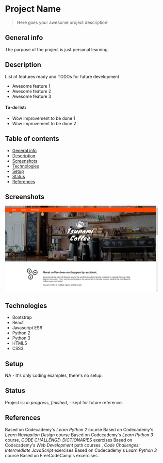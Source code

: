 # Project Name
> Here goes your awesome project description!

## General info
The purpose of the project is just personal learning. 

## Description
List of features ready and TODOs for future development
* Awesome feature 1
* Awesome feature 2
* Awesome feature 3

#### To-do list:
* Wow improvement to be done 1
* Wow improvement to be done 2


## Table of contents
* [General info](#general-info)
* [Description](#description)
* [Screenshots](#screenshots)
* [Technologies](#technologies)
* [Setup](#setup)
* [Status](#status)
* [References](#references)


## Screenshots
![Example screenshot](./img/screenshot.png)

## Technologies
* Bootstrap
* React
* Javascript ES6
* Python 2
* Python 3
* HTML5
* CSS3

## Setup
NA - It's only coding examples, there's no setup.

## Status
Project is: _in progress_, _finished_, - kept for future reference.


## References
Based on Codecademy's _Learn Python 2_ course
Based on Codecademy's _Learn Navigation Design_ course
Based on Codecademy's _Learn Python 3_ course, _CODE CHALLENGE: DICTIONARIES_ exercises
Based on Codecademy's _Web Development_ path courses
, _Code Challenges: Intermediate JavaScript_ exercises
Based on Codecademy's _Learn Python 3_ course
Based on FreeCodeCamp's excercises.
